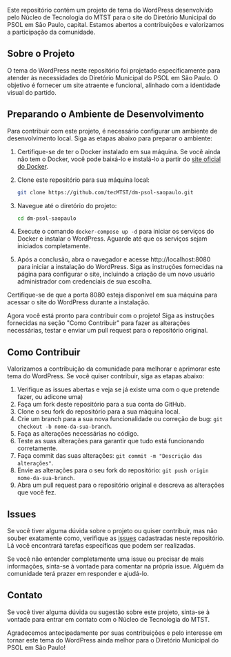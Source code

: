 Este repositório contém um projeto de tema do WordPress desenvolvido pelo Núcleo de Tecnologia do MTST para o site do Diretório Municipal do PSOL em São Paulo, capital. Estamos abertos a contribuições e valorizamos a participação da comunidade.

## Sobre o Projeto

O tema do WordPress neste repositório foi projetado especificamente para atender às necessidades do Diretório Municipal do PSOL em São Paulo. O objetivo é fornecer um site atraente e funcional, alinhado com a identidade visual do partido.

## Preparando o Ambiente de Desenvolvimento

Para contribuir com este projeto, é necessário configurar um ambiente de desenvolvimento local. Siga as etapas abaixo para preparar o ambiente:

1. Certifique-se de ter o Docker instalado em sua máquina. Se você ainda não tem o Docker, você pode baixá-lo e instalá-lo a partir do [site oficial do Docker](https://www.docker.com/get-started).

2. Clone este repositório para sua máquina local:

   ```bash
   git clone https://github.com/tecMTST/dm-psol-saopaulo.git
   ```

3. Navegue até o diretório do projeto:

   ```bash
   cd dm-psol-saopaulo
   ```

4. Execute o comando `docker-compose up -d` para iniciar os serviços do Docker e instalar o WordPress. Aguarde até que os serviços sejam iniciados completamente.

5. Após a conclusão, abra o navegador e acesse http://localhost:8080 para iniciar a instalação do WordPress. Siga as instruções fornecidas na página para configurar o site, incluindo a criação de um novo usuário administrador com credenciais de sua escolha.

Certifique-se de que a porta 8080 esteja disponível em sua máquina para acessar o site do WordPress durante a instalação.

Agora você está pronto para contribuir com o projeto! Siga as instruções fornecidas na seção "Como Contribuir" para fazer as alterações necessárias, testar e enviar um pull request para o repositório original.

## Como Contribuir

Valorizamos a contribuição da comunidade para melhorar e aprimorar este tema do WordPress. Se você quiser contribuir, siga as etapas abaixo:

1. Verifique as issues abertas e veja se já existe uma com o que pretende fazer, ou adicone uma)
2. Faça um fork deste repositório para a sua conta do GitHub.
3. Clone o seu fork do repositório para a sua máquina local.
4. Crie um branch para a sua nova funcionalidade ou correção de bug: `git checkout -b nome-da-sua-branch`.
5. Faça as alterações necessárias no código.
6. Teste as suas alterações para garantir que tudo está funcionando corretamente.
7. Faça commit das suas alterações: `git commit -m "Descrição das alterações"`.
8. Envie as alterações para o seu fork do repositório: `git push origin nome-da-sua-branch`.
9. Abra um pull request para o repositório original e descreva as alterações que você fez.

## Issues

Se você tiver alguma dúvida sobre o projeto ou quiser contribuir, mas não souber exatamente como, verifique as [issues](https://github.com/tecMTST/dm-psol-saopaulo/issues) cadastradas neste repositório. Lá você encontrará tarefas específicas que podem ser realizadas.

Se você não entender completamente uma issue ou precisar de mais informações, sinta-se à vontade para comentar na própria issue. Alguém da comunidade terá prazer em responder e ajudá-lo.

## Contato

Se você tiver alguma dúvida ou sugestão sobre este projeto, sinta-se à vontade para entrar em contato com o Núcleo de Tecnologia do MTST.

Agradecemos antecipadamente por suas contribuições e pelo interesse em tornar este tema do WordPress ainda melhor para o Diretório Municipal do PSOL em São Paulo!
